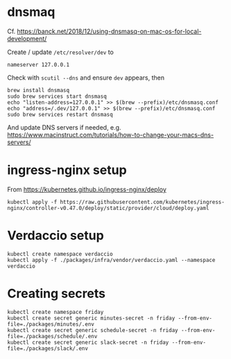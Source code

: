 # dnsmaq

Cf. https://banck.net/2018/12/using-dnsmasq-on-mac-os-for-local-development/

Create / update `/etc/resolver/dev` to

```
nameserver 127.0.0.1
```

Check with `scutil --dns` and ensure `dev` appears, then

```
brew install dnsmasq
sudo brew services start dnsmasq
echo "listen-address=127.0.0.1" >> $(brew --prefix)/etc/dnsmasq.conf
echo "address=/.dev/127.0.0.1" >> $(brew --prefix)/etc/dnsmasq.conf
sudo brew services restart dnsmasq
```

And update DNS servers if needed, e.g. https://www.macinstruct.com/tutorials/how-to-change-your-macs-dns-servers/

# ingress-nginx setup

From https://kubernetes.github.io/ingress-nginx/deploy

```
kubectl apply -f https://raw.githubusercontent.com/kubernetes/ingress-nginx/controller-v0.47.0/deploy/static/provider/cloud/deploy.yaml
```

# Verdaccio setup

```
kubectl create namespace verdaccio
kubectl apply -f ./packages/infra/vendor/verdaccio.yaml --namespace verdaccio
```

# Creating secrets

```
kubectl create namespace friday
kubectl create secret generic minutes-secret -n friday --from-env-file=./packages/minutes/.env
kubectl create secret generic schedule-secret -n friday --from-env-file=./packages/schedule/.env
kubectl create secret generic slack-secret -n friday --from-env-file=./packages/slack/.env
```
